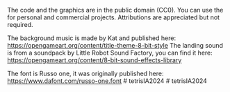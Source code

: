 The code and the graphics are in the public domain (CC0). You can use the for personal and commercial projects. Attributions are appreciated but not required. 


The background music is made by Kat and published here: https://opengameart.org/content/title-theme-8-bit-style
The landing sound is from a soundpack by Little Robot Sound Factory, you can find it here: https://opengameart.org/content/8-bit-sound-effects-library

The font is Russo one, it was originally published here: https://www.dafont.com/russo-one.font
#   t e t r i s I A 2 0 2 4  
 #   t e t r i s I A 2 0 2 4  
 